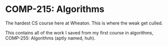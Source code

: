# COMP-215: Algorithms

The hardest CS course here at Wheaton. This is where the weak get culled.

This contains all of the work I saved from my first course in algorithms, COMP-255: Algorithms (aptly named, huh).
